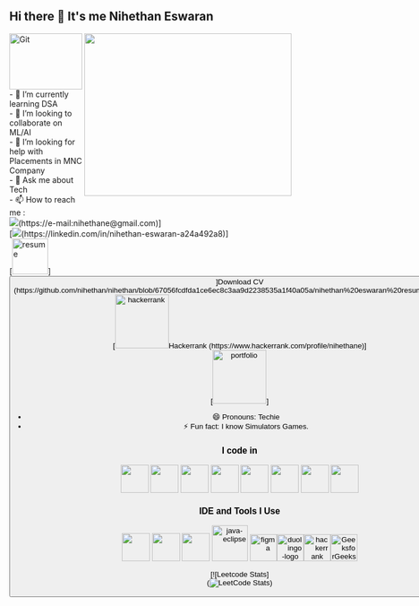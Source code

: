 ## Hi there 👋 It's me Nihethan Eswaran
<img width="130" height="100" src="https://user-images.githubusercontent.com/74038190/212281775-b468df30-4edc-4bf8-a4ee-f52e1aaddc86.gif" alt="Git"/>       

<img align="right" width="370" height="290" src="https://user-images.githubusercontent.com/74038190/212749447-bfb7e725-6987-49d9-ae85-2015e3e7cc41.gif">                                                 
- 🌱 I’m currently learning DSA</br>
- 👯 I’m looking to collaborate on ML/AI</br>
- 🤔 I’m looking for help with Placements in MNC Company</br>
- 💬 Ask me about Tech</br>
- 📫 How to reach me :
<br /> <img src="https://img.shields.io/badge/Gmail-D14836?style=for-the-badge&logo=gmail&logoColor=white"/>(https://e-mail:nihethane@gmail.com)] <br />[<img src="https://img.shields.io/badge/LinkedIn-0077B5?style=for-the-badge&logo=linkedin&logoColor=white" />(https://linkedin.com/in/nihethan-eswaran-a24a492a8)]<br/>[<img width="64" height="64" src="https://img.icons8.com/nolan/64/resume.png" alt="resume"/>]<button class="btn btn-color-2" onclick="window.open('./assets/nihethan eswaran resume.pdf')">]Download CV
          (https://github.com/nihethan/nihethan/blob/67056fcdfda1ce6ec8c3aa9d2238535a1f40a05a/nihethan%20eswaran%20resume%20(1).pdf)<br />[<img width="96" height="96" src="https://img.icons8.com/windows/96/hackerrank.png" alt="hackerrank"/>Hackerrank
          (https://www.hackerrank.com/profile/nihethane)]<br/>[<img width="96" height="96" src="https://img.icons8.com/nolan/96/portfolio.png" alt="portfolio"/>]

- 😄 Pronouns: Techie
- ⚡ Fun fact: I know Simulators Games.


### I code in
<img height="50" width="50" src="https://img.icons8.com/color/48/000000/python.png" /> <img height="50" width="50" src="https://img.icons8.com/color/48/000000/c-programming.png" /> <img height="50" width="50" src="https://img.icons8.com/color/48/000000/c-plus-plus-logo.png" /> <img height="50" width="50" src="https://img.icons8.com/color/48/000000/java-coffee-cup-logo.png" /> <img height="50" width="50" src="https://img.icons8.com/color/48/000000/html-5.png" /> <img height="50" width="50" src="https://img.icons8.com/color/48/000000/css3.png" />   <img height="50" width="50" src="https://img.icons8.com/color/48/000000/react-native.png"/>
  <img height="50" width="50" src="https://img.icons8.com/color/48/000000/mongodb.png"/>

### IDE and Tools I Use
<img height="50" width="50" src="https://img.icons8.com/color/48/000000/visual-studio-code-2019.png"/> <img height="50" width="50" src="https://img.icons8.com/color/48/000000/pycharm.png"/> <img height="50" width="50" src="https://img.icons8.com/color/50/000000/git.png"/> <img width="64" height="64" src="https://img.icons8.com/nolan/64/java-eclipse.png" alt="java-eclipse"/> <img width="48" height="48" src="https://img.icons8.com/doodle/48/figma.png" alt="figma"/><img width="48" height="48" src="https://img.icons8.com/fluency/48/duolingo-logo.png" alt="duolingo-logo"/><img width="48" height="48" src="https://img.icons8.com/windows/48/hackerrank.png" alt="hackerrank"/><img width="48" height="48" src="https://img.icons8.com/color/48/GeeksforGeeks.png" alt="GeeksforGeeks"/>

[![Leetcode Stats]<br/>(![LeetCode Stats](https://leetcard.jacoblin.cool/Nihethan_Eswaran?theme=dark&font=Marcellus&ext=contest))


<!---
nihethan/nihethan is a ✨ special ✨ repository because its `README.md` (this file) appears on your GitHub profile.
You can click the Preview link to take a look at your changes.
--->
